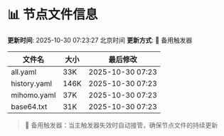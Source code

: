 # 📊 节点文件信息

**更新时间**: 2025-10-30 07:23:27 北京时间
**更新方式**: 🔄 备用触发器

| 文件名 | 大小 | 最后修改 |
|--------|------|----------|
| all.yaml | 33K | 2025-10-30 07:23 |
| history.yaml | 146K | 2025-10-30 07:23 |
| mihomo.yaml | 37K | 2025-10-30 07:23 |
| base64.txt | 31K | 2025-10-30 07:23 |

> 🔄 备用触发器：当主触发器失效时自动接管，确保节点文件的持续更新
